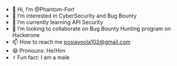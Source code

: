 - 👋 Hi, I’m @Phantom-Fort
- 👀 I’m interested in CyberSecurity and Bug Bounty
- 🌱 I’m currently learning API Security
- 💞️ I’m looking to collaborate on Bug Bounty Hunting program on Hackerone
- 📫 How to reach me posiayoola102@gmail.com
- 😄 Pronouns: He/Him
- ⚡ Fun fact: I am a male 

<!---
Phantom-Fort/Phantom-Fort is a ✨ special ✨ repository because its `README.md` (this file) appears on your GitHub profile.
You can click the Preview link to take a look at your changes.
--->
